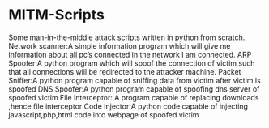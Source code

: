 # MITM-Scripts
Some man-in-the-middle attack scripts written in python from scratch.
Network scanner:A simple information program which will give me information about all pc’s connected in the network I am connected.
ARP Spoofer:A python program which will spoof the connection of victim such that all connections will be redirected to the attacker machine.
Packet Sniffer:A python program capable of sniffing data from victim after victim is spoofed
DNS Spoofer:A python program capable of spoofing dns server of spoofed victim
File Interceptor: A program capable of replacing downloads ,hence file interceptor
Code Injector:A python code capable of injecting javascript,php,html code into webpage of spoofed victim

